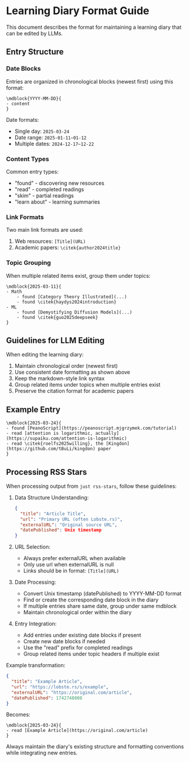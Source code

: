 # Learning Diary Format Guide

This document describes the format for maintaining a learning diary that can be edited by LLMs.

## Entry Structure

### Date Blocks
Entries are organized in chronological blocks (newest first) using this format:
```
\mdblock{YYYY-MM-DD}{
- content
}
```

Date formats:
- Single day: `2025-03-24`
- Date range: `2025-01-11~01-12`
- Multiple dates: `2024-12-17~12-22`

### Content Types

Common entry types:
- "found" - discovering new resources
- "read" - completed readings
- "skim" - partial readings
- "learn about" - learning summaries

### Link Formats

Two main link formats are used:
1. Web resources: `[Title](URL)`
2. Academic papers: `\citek{author2024title}`

### Topic Grouping

When multiple related items exist, group them under topics:
```
\mdblock{2025-03-11}{
- Math
    - found [Category Theory Illustrated](...)
    - found \citek{haydys2024introduction}
- ML
    - found [Demystifying Diffusion Models](...)
    - found \citek{guo2025deepseek}
}
```

## Guidelines for LLM Editing

When editing the learning diary:

1. Maintain chronological order (newest first)
2. Use consistent date formatting as shown above
3. Keep the markdown-style link syntax
4. Group related items under topics when multiple entries exist
5. Preserve the citation format for academic papers

## Example Entry

```
\mdblock{2025-03-24}{
- found [PeanoScript](https://peanoscript.mjgrzymek.com/tutorial)
- read [attention is logarithmic, actually](https://supaiku.com/attention-is-logarithmic)
- read \citek{roelfs2025willing}, the [Kingdon](https://github.com/tBuLi/kingdon) paper
}
```

## Processing RSS Stars

When processing output from `just rss-stars`, follow these guidelines:

1. Data Structure Understanding:
   ```json
   {
     "title": "Article Title",
     "url": "Primary URL (often Lobste.rs)",
     "externalURL": "Original source URL",
     "datePublished": Unix timestamp
   }
   ```

2. URL Selection:
   - Always prefer externalURL when available
   - Only use url when externalURL is null
   - Links should be in format: `[Title](URL)`

3. Date Processing:
   - Convert Unix timestamp (datePublished) to YYYY-MM-DD format
   - Find or create the corresponding date block in the diary
   - If multiple entries share same date, group under same mdblock
   - Maintain chronological order within the diary

4. Entry Integration:
   - Add entries under existing date blocks if present
   - Create new date blocks if needed
   - Use the "read" prefix for completed readings
   - Group related items under topic headers if multiple exist

Example transformation:
```json
{
  "title": "Example Article",
  "url": "https://lobste.rs/s/example",
  "externalURL": "https://original.com/article",
  "datePublished": 1742748008
}
```
Becomes:
```
\mdblock{2025-03-24}{
- read [Example Article](https://original.com/article)
}
```

Always maintain the diary's existing structure and formatting conventions while integrating new entries.
